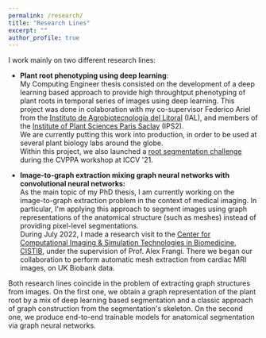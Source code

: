 ```yaml
---
permalink: /research/
title: "Research Lines"
excerpt: ""
author_profile: true
---
```


I work mainly on two different research lines:

- **Plant root phenotyping using deep learning**:\
  My Computing Engineer thesis consisted on the development of a deep learning based approach to provide high throughtput phenotyping of plant roots in temporal series of images using deep learning. This project was done in colaboration with my co-supervisor Federico Ariel from the [Instituto de Agrobiotecnología del Litoral](https://ial.conicet.gov.ar/) (IAL), and members of the [Institute of Plant Sciences Paris Saclay](https://ips2.u-psud.fr/en/index.html) (IPS2).\
  We are currently putting this work into production, in order to be used at several plant biology labs around the globe. \
  Within this project, we also launched a [root segmentation challenge](https://sites.google.com/sinc.unl.edu.ar/root-segmentation-challenge) during the CVPPA workshop at ICCV '21. 

- **Image-to-graph extraction mixing graph neural networks with convolutional neural networks:**\
  As the main topic of my PhD thesis, I am currently working on the image-to-graph extraction problem in the context of medical imaging. In particular, I'm applying this approach to segment images using graph representations of the anatomical structure (such as meshes) instead of providing pixel-level segmentations. \
  During July 2022, I made a research visit to the [Center for Computational Imaging & Simulation Technologies in Biomedicine, CISTIB](https://www.cistib.org/), under the supervision of Prof. Alex Frangi. There we began our collaboration to perform automatic mesh extraction from cardiac MRI images, on UK Biobank data.

Both research lines coincide in the problem of extracting graph structures from images. On the first one, we obtain a graph representation of the plant root by a mix of deep learning based segmentation and a classic approach of graph construction from the segmentation's skeleton. On the second one, we produce end-to-end trainable models for anatomical segmentation via graph neural networks.
